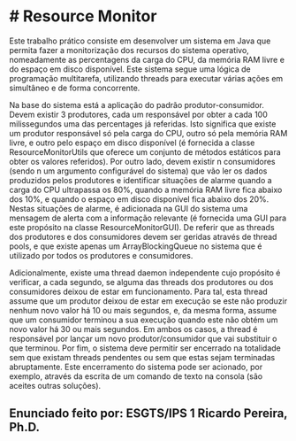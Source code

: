 # # Resource Monitor

Este trabalho prático consiste em desenvolver um sistema em Java que
permita fazer a monitorização dos recursos do sistema operativo,
nomeadamente as percentagens da carga do CPU, da memória RAM livre e do
espaço em disco disponível. Este sistema segue uma lógica de programação
multitarefa, utilizando threads para executar várias ações em simultâneo e de
forma concorrente.

Na base do sistema está a aplicação do padrão produtor-consumidor. Devem
existir 3 produtores, cada um responsável por obter a cada 100 milissegundos
uma das percentages já referidas. Isto significa que existe um produtor
responsável só pela carga do CPU, outro só pela memória RAM livre, e outro
pelo espaço em disco disponível (é fornecida a classe ResourceMonitorUtils
que oferece um conjunto de métodos estáticos para obter os valores
referidos). Por outro lado, devem existir n consumidores (sendo n um
argumento configurável do sistema) que vão ler os dados produzidos pelos
produtores e identificar situações de alarme quando a carga do CPU
ultrapassa os 80%, quando a memória RAM livre fica abaixo dos 10%, e
quando o espaço em disco disponível fica abaixo dos 20%. Nestas situações
de alarme, é adicionada na GUI do sistema uma mensagem de alerta com a
informação relevante (é fornecida uma GUI para este propósito na classe
ResourceMonitorGUI). De referir que as threads dos produtores e dos
consumidores devem ser geridas através de thread pools, e que existe apenas
um ArrayBlockingQueue no sistema que é utilizado por todos os produtores e
consumidores.

Adicionalmente, existe uma thread daemon independente cujo propósito é
verificar, a cada segundo, se alguma das threads dos produtores ou dos
consumidores deixou de estar em funcionamento. Para tal, esta thread
assume que um produtor deixou de estar em execução se este não produzir
nenhum novo valor há 10 ou mais segundos, e, da mesma forma, assume que
um consumidor terminou a sua execução quando este não obtém um novo
valor há 30 ou mais segundos. Em ambos os casos, a thread é responsável
por lançar um novo produtor/consumidor que vai substituir o que terminou.
Por fim, o sistema deve permitir ser encerrado na totalidade sem que existam
threads pendentes ou sem que estas sejam terminadas abruptamente. Este
encerramento do sistema pode ser acionado, por exemplo, através da escrita
de um comando de texto na consola (são aceites outras soluções).

## Enunciado feito por: ESGTS/IPS 1 Ricardo Pereira, Ph.D.
